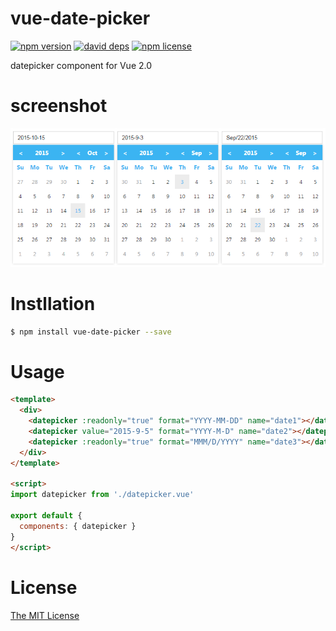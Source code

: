 # vue-date-picker

[![npm version][npm-image]][npm-url] [![david deps][david-image]][david-url] [![npm license][license-image]][download-url]

datepicker component for Vue 2.0

# screenshot

![screenshot](screenshot.png)

# Instllation

```bash
$ npm install vue-date-picker --save
```

# Usage
```html
<template>
  <div>
    <datepicker :readonly="true" format="YYYY-MM-DD" name="date1"></datepicker>
    <datepicker value="2015-9-5" format="YYYY-M-D" name="date2"></datepicker>
    <datepicker :readonly="true" format="MMM/D/YYYY" name="date3"></datepicker>
  </div>
</template>

<script>
import datepicker from './datepicker.vue'

export default {
  components: { datepicker }
}
</script>
```

# License

[The MIT License](http://opensource.org/licenses/MIT)

[npm-image]: https://img.shields.io/npm/v/vue-date-picker.svg?style=flat-square
[npm-url]: https://npmjs.org/package/vue-date-picker
[david-image]: https://img.shields.io/david/8788/vue-date-picker.svg?style=flat-square
[david-url]: https://david-dm.org/8788/vue-date-picker
[download-url]: https://npmjs.org/package/vue-date-picker
[license-image]: https://img.shields.io/npm/l/vue-date-picker.svg